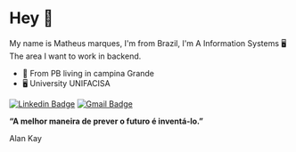 # Hey 👋

My name is Matheus marques, I'm from Brazil, I'm A  Information Systems 🖥️ The area I want to work in backend.

- 📍 From PB living in campina Grande
- 🖥️ University UNIFACISA

[![Linkedin Badge](https://img.shields.io/badge/-Maheus%20Marques-6633cc?style=flat-square&logo=Linkedin&logoColor=white&link=https://www.linkedin.com/in/matheus-marquesdev/)](https://www.linkedin.com/in/matheus-marquesdev/) [![Gmail Badge](https://img.shields.io/badge/-matheusmarquesaraujo53@gmail.com-6633cc?style=flat-square&logo=Gmail&logoColor=white&link=mailto:diego.schell.f@gmail.com)](mailto:matheusmarquesaraujo53@gmail.com)

**“A melhor maneira de prever o futuro é inventá-lo.”**

Alan Kay


<!---
- 👋  Hi, I’m Matheus Marques;
- 💻  I am studying Information Systems; 
- 📕   I’m currently learning Javascript and Python;
- 🎯  The area I want to work in backend;
- 📫  I live in Brazil, Paraíba;
- ✉️  How to reach me: matheusmarquesaraujo53@gmail.com;
- 🔗 Linkedin: https://www.linkedin.com/in/matheus-marquesdev/ 

matheus258/matheus258 is a ✨ special ✨ repository because its `README.md` (this file) appears on your GitHub profile.
You can click the Preview link to take a look at your changes.
--->
